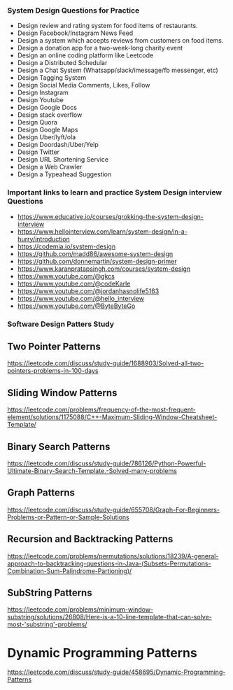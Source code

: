 ### System Design Questions for Practice 

* Design review and rating system for food items of restaurants.
* Design Facebook/Instagram News Feed
* Design a system which accepts reviews from customers on food items.
* Design a donation app for a two-week-long charity event
* Design an online coding platform like Leetcode
* Design a Distributed Schedular
* Design a Chat System (Whatsapp/slack/imessage/fb messenger, etc)
* Design Tagging System
* Design Social Media Comments, Likes, Follow
* Design Instagram
* Design Youtube
* Design Google Docs
* Design stack overflow
* Design Quora
* Design Google Maps
* Design Uber/lyft/ola
* Design Doordash/Uber/Yelp
* Design Twitter
* Design URL Shortening Service
* Design a Web Crawler
* Design a Typeahead Suggestion

### Important links to learn and practice System Design interview Questions

* https://www.educative.io/courses/grokking-the-system-design-interview
* https://www.hellointerview.com/learn/system-design/in-a-hurry/introduction
* https://codemia.io/system-design
* https://github.com/madd86/awesome-system-design
* https://github.com/donnemartin/system-design-primer
* https://www.karanpratapsingh.com/courses/system-design
* https://www.youtube.com/@gkcs
* https://www.youtube.com/@codeKarle
* https://www.youtube.com/@jordanhasnolife5163
* https://www.youtube.com/@hello_interview
* https://www.youtube.com/@ByteByteGo

### Software Design Patters Study

## Two Pointer Patterns
https://leetcode.com/discuss/study-guide/1688903/Solved-all-two-pointers-problems-in-100-days

## Sliding Window Patterns 
https://leetcode.com/problems/frequency-of-the-most-frequent-element/solutions/1175088/C++-Maximum-Sliding-Window-Cheatsheet-Template/

## Binary Search Patterns 
https://leetcode.com/discuss/study-guide/786126/Python-Powerful-Ultimate-Binary-Search-Template.-Solved-many-problems

## Graph Patterns
https://leetcode.com/discuss/study-guide/655708/Graph-For-Beginners-Problems-or-Pattern-or-Sample-Solutions

## Recursion and Backtracking Patterns
https://leetcode.com/problems/permutations/solutions/18239/A-general-approach-to-backtracking-questions-in-Java-(Subsets-Permutations-Combination-Sum-Palindrome-Partioning)/

## SubString Patterns
https://leetcode.com/problems/minimum-window-substring/solutions/26808/Here-is-a-10-line-template-that-can-solve-most-'substring'-problems/

# Dynamic Programming Patterns 
https://leetcode.com/discuss/study-guide/458695/Dynamic-Programming-Patterns